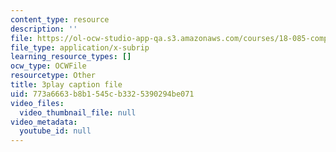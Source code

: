 ```yaml
---
content_type: resource
description: ''
file: https://ol-ocw-studio-app-qa.s3.amazonaws.com/courses/18-085-computational-science-and-engineering-i-fall-2008/773a6663b8b1545cb3325390294be071_gYME3EbIqV4.vtt
file_type: application/x-subrip
learning_resource_types: []
ocw_type: OCWFile
resourcetype: Other
title: 3play caption file
uid: 773a6663-b8b1-545c-b332-5390294be071
video_files:
  video_thumbnail_file: null
video_metadata:
  youtube_id: null
---
```

